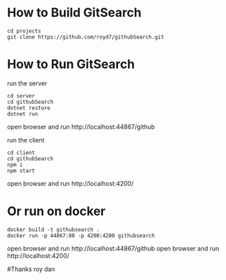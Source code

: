 
# How to Build GitSearch

    cd projects
    git clone https://github.com/royd7/githubSearch.git

# How to Run GitSearch

run the server

    cd server
    cd githubSearch
    dotnet restore
    dotnet run

open browser and run http://localhost:44867/github

run the client

    cd client
    cd githubSearch
    npm i
    npm start

open browser and run http://localhost:4200/


# Or run on docker

    docker build -t githubsearch .
    docker run -p 44867:80 -p 4200:4200 githubsearch

open browser and run http://localhost:44867/github
open browser and run http://localhost:4200/



#Thanks roy dan


